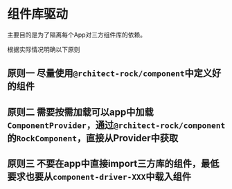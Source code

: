# 组件库驱动

主要目的是为了隔离每个App对三方组件库的依赖。

根据实际情况明确以下原则

## 原则一 尽量使用`@rchitect-rock/component`中定义好的组件

## 原则二 需要按需加载可以app中加载`ComponentProvider`，通过`@rchitect-rock/component`的`RockComponent`，直接从Provider中获取

## 原则三 不要在app中直接import三方库的组件，最低要求也要从`component-driver-XXX`中载入组件

